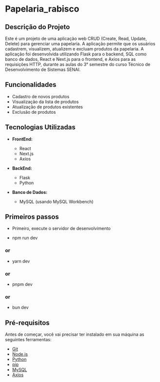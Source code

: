 # Papelaria_rabisco

## Descrição do Projeto

Este é um projeto de uma aplicação web CRUD (Create, Read, Update, Delete) para gerenciar uma papelaria. A aplicação permite que os usuários cadastrem, visualizem, atualizem e excluam produtos da papelaria. A aplicação foi desenvolvida utilizando Flask para o backend, SQL como banco de dados, React e Next.js para o frontend, e Axios para as requisições HTTP, durante as aulas do 3° semestre do curso Técnico de Desenvolvimento de Sistemas SENAI.

## Funcionalidades

- Cadastro de novos produtos
- Visualização da lista de produtos
- Atualização de produtos existentes
- Exclusão de produtos

## Tecnologias Utilizadas

- **FrontEnd:**
  - React
  - Next.js
  - Axios

- **BackEnd:**
  - Flask
  - Python

- **Banco de Dados:**
  - MySQL (usando MySQL Workbench)

## Primeiros passos
- Primeiro, execute o servidor de desenvolvimento

- npm run dev
### or
- yarn dev
### or
- pnpm dev
### or
- bun dev

## Pré-requisitos

Antes de começar, você vai precisar ter instalado em sua máquina as seguintes ferramentas:

- [Git](https://git-scm.com)
- [Node.js](https://nodejs.org/en/)
- [Python](https://www.python.org/)
- [pip](https://pip.pypa.io/en/stable/)
- [MySQL](https://www.mysql.com/)
- [Axios](https://axios-http.com/)
